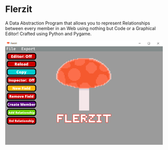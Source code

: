 <h1>Flerzit</h1>

A Data Abstraction Program that allows you
to represent Relationships between every member in an Web
using nothing but Code or a Graphical Editor!
Crafted using Python and Pygame.

<img src="https://raw.githubusercontent.com/TheEliteCoder1/Flerzit/main/screenshot.png">


